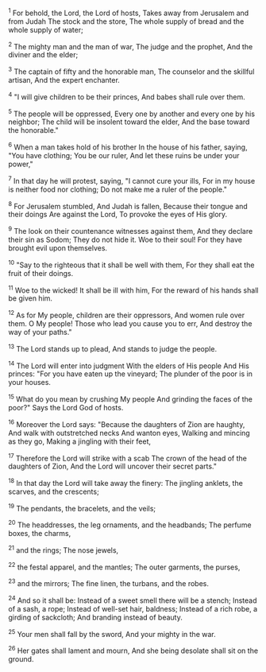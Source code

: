 <sup>1</sup> 
For behold, the Lord, the Lord of hosts, Takes away from Jerusalem and from Judah The stock and the store, The whole supply of bread and the whole supply of water; 

<sup>2</sup> 
The mighty man and the man of war, The judge and the prophet, And the diviner and the elder; 

<sup>3</sup> 
The captain of fifty and the honorable man, The counselor and the skillful artisan, And the expert enchanter. 

<sup>4</sup> 
"I will give children to be their princes, And babes shall rule over them. 

<sup>5</sup> 
The people will be oppressed, Every one by another and every one by his neighbor; The child will be insolent toward the elder, And the base toward the honorable." 

<sup>6</sup> 
When a man takes hold of his brother In the house of his father, saying, "You have clothing; You be our ruler, And let these ruins be under your power," 

<sup>7</sup> 
In that day he will protest, saying, "I cannot cure your ills, For in my house is neither food nor clothing; Do not make me a ruler of the people." 

<sup>8</sup> 
For Jerusalem stumbled, And Judah is fallen, Because their tongue and their doings Are against the Lord, To provoke the eyes of His glory. 

<sup>9</sup> 
The look on their countenance witnesses against them, And they declare their sin as Sodom; They do not hide it. Woe to their soul! For they have brought evil upon themselves. 

<sup>10</sup> 
"Say to the righteous that it shall be well with them, For they shall eat the fruit of their doings. 

<sup>11</sup> 
Woe to the wicked! It shall be ill with him, For the reward of his hands shall be given him. 

<sup>12</sup> 
As for My people, children are their oppressors, And women rule over them. O My people! Those who lead you cause you to err, And destroy the way of your paths." 

<sup>13</sup> 
The Lord stands up to plead, And stands to judge the people. 

<sup>14</sup> 
The Lord will enter into judgment With the elders of His people And His princes: "For you have eaten up the vineyard; The plunder of the poor is in your houses. 

<sup>15</sup> 
What do you mean by crushing My people And grinding the faces of the poor?" Says the Lord God of hosts. 

<sup>16</sup> 
Moreover the Lord says: "Because the daughters of Zion are haughty, And walk with outstretched necks And wanton eyes, Walking and mincing as they go, Making a jingling with their feet, 

<sup>17</sup> 
Therefore the Lord will strike with a scab The crown of the head of the daughters of Zion, And the Lord will uncover their secret parts." 

<sup>18</sup> 
In that day the Lord will take away the finery: The jingling anklets, the scarves, and the crescents; 

<sup>19</sup> 
The pendants, the bracelets, and the veils; 

<sup>20</sup> 
The headdresses, the leg ornaments, and the headbands; The perfume boxes, the charms, 

<sup>21</sup> 
and the rings; The nose jewels, 

<sup>22</sup> 
the festal apparel, and the mantles; The outer garments, the purses, 

<sup>23</sup> 
and the mirrors; The fine linen, the turbans, and the robes. 

<sup>24</sup> 
And so it shall be: Instead of a sweet smell there will be a stench; Instead of a sash, a rope; Instead of well-set hair, baldness; Instead of a rich robe, a girding of sackcloth; And branding instead of beauty. 

<sup>25</sup> 
Your men shall fall by the sword, And your mighty in the war. 

<sup>26</sup> 
Her gates shall lament and mourn, And she being desolate shall sit on the ground.
